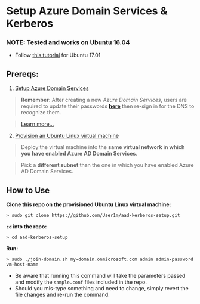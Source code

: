 # Setup Azure Domain Services & Kerberos


### NOTE: Tested and works on Ubuntu 16.04
* Follow [this tutorial](https://docs.microsoft.com/en-us/azure/active-directory-domain-services/active-directory-ds-join-ubuntu-linux-vm) for Ubuntu 17.01

## Prereqs:

1. [Setup Azure Domain Services](https://docs.microsoft.com/en-us/azure/active-directory-domain-services/active-directory-ds-getting-started)

> **Remember**: After creating a new *Azure Domain Services*, users are required to update their passwords [**here**](https://account.activedirectory.windowsazure.com/)  then re-sign in for the DNS to recognize them.

> [Learn more...](https://docs.microsoft.com/en-us/azure/active-directory-domain-services/active-directory-ds-getting-started-password-sync)


2. [Provision an Ubuntu Linux virtual machine](https://docs.microsoft.com/en-us/azure/active-directory-domain-services/active-directory-ds-join-ubuntu-linux-vm#provision-an-ubuntu-linux-virtual-machine)

> Deploy the virtual machine into the **same virtual network in which you have enabled Azure AD Domain Services**.

> Pick a **different subnet** than the one in which you have enabled Azure AD Domain Services.


## How to Use

**Clone this repo on the provisioned Ubuntu Linux virtual machine:**

```
> sudo git clone https://github.com/User1m/aad-kerberos-setup.git
```

**`cd` into the repo:**

```
> cd aad-kerberos-setup
```

**Run:**

```
> sudo ./join-domain.sh my-domain.onmicrosoft.com admin admin-password vm-host-name
```

* Be aware that running this command will take the parameters passed and modify the `sample.conf` files included in the repo.
* Should you mis-type something and need to change, simply revert the file changes and re-run the command.
